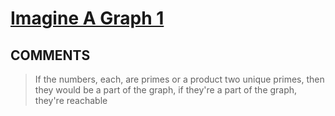 # [Imagine A Graph 1](https://toph.co/p/imagine-a-graph-1)

## __COMMENTS__

> If the numbers, each, are primes or a product two unique primes, then they would be a part of the graph, if they're a part of the graph, they're reachable

